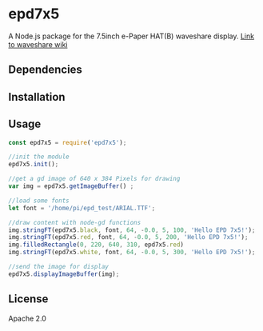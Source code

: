 # epd7x5

A Node.js package for the 7.5inch e-Paper HAT(B) waveshare display. 
[Link to waveshare wiki](https://www.waveshare.com/wiki/7.5inch_e-Paper_HAT_(B))

## Dependencies

## Installation

## Usage

```javascript
const epd7x5 = require('epd7x5');

//init the module
epd7x5.init();

//get a gd image of 640 x 384 Pixels for drawing
var img = epd7x5.getImageBuffer() ;

//load some fonts
let font = '/home/pi/epd_test/ARIAL.TTF';

//draw content with node-gd functions
img.stringFT(epd7x5.black, font, 64, -0.0, 5, 100, 'Hello EPD 7x5!');
img.stringFT(epd7x5.red, font, 64, -0.0, 5, 200, 'Hello EPD 7x5!');
img.filledRectangle(0, 220, 640, 310, epd7x5.red)
img.stringFT(epd7x5.white, font, 64, -0.0, 5, 300, 'Hello EPD 7x5!');

//send the image for display
epd7x5.displayImageBuffer(img);
```

## License

Apache 2.0